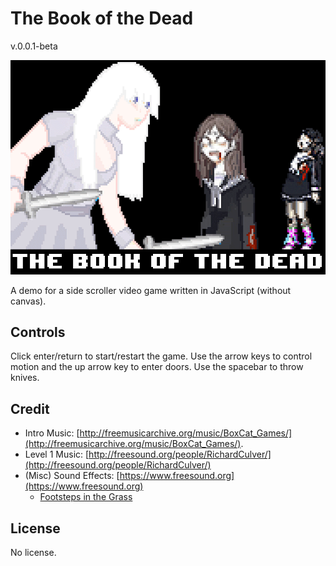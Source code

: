 # The Book of the Dead

v.0.0.1-beta

![Images](https://raw.githubusercontent.com/allansachsambia/TheBookOfTheDead/master/readme-splash.png)

A demo for a side scroller video game written in JavaScript (without canvas).

## Controls

Click enter/return to start/restart the game.  Use the arrow keys to control motion and the up arrow key to enter doors.  Use the spacebar to throw knives.

## Credit

- Intro Music: [http://freemusicarchive.org/music/BoxCat_Games/](http://freemusicarchive.org/music/BoxCat_Games/).
- Level 1 Music: [http://freesound.org/people/RichardCulver/](http://freesound.org/people/RichardCulver/)
- (Misc) Sound Effects: [https://www.freesound.org](https://www.freesound.org)
  - [Footsteps in the Grass](https://www.freesound.org/people/DSOADigital/sounds/362249/)

## License

No license.

